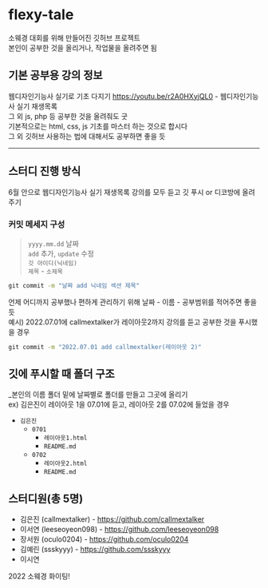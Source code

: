 # flexy-tale
소웨경 대회를 위해 만들어진 깃허브 프로젝트 <br>
본인이 공부한 것을 올리거나, 작업물을 올려주면 됨

## 기본 공부용 강의 정보
웹디자인기능사 실기로 기초 다지기
https://youtu.be/r2A0HXyjQL0 - 웹디자인기능사 실기 재생목록 <br>
그 외 js, php 등 공부한 것을 올려줘도 굿 <br>
기본적으로는 html, css, js 기초를 마스터 하는 것으로 합시다 <br>
그 외 깃허브 사용하는 법에 대해서도 공부하면 좋을 듯 <br>

<hr>

## 스터디 진행 방식
6월 안으로 웹디자인기능사 실기 재생목록 강의를 모두 듣고 깃 푸시 or 디코방에 올려주기 

### 커밋 메세지 구성
>`yyyy.mm.dd` 날짜 <br>
>`add` 추가, `update` 수정 <br>
>`깃 아이디(닉네임)`<br>
>`제목` - `소제목`
```cmd
git commit -m "날짜 add 닉네임 섹션 제목"
```

언제 어디까지 공부했나 편하게 관리하기 위해 날짜 - 이름 - 공부범위를 적어주면 좋을 듯 <br>
예시) 2022.07.01에 callmextalker가 레이아웃2까지 강의를 듣고 공부한 것을 푸시했을 경우

```cmd
git commit -m "2022.07.01 add callmextalker(레이아웃 2)"
```
## 깃에 푸시할 때 폴더 구조
_본인의 이름 폴더 밑에 날짜별로 폴더를 만들고 그곳에 올리기 <br>
ex) 김은진이 레이아웃 1을 07.01에 듣고, 레이아웃 2를 07.02에 들었을 경우
+ `김은진`
  + `0701`
    +  `레이아웃1.html`
    +  `README.md`
  + `0702`
    +  `레이아웃2.html`
    +  `README.md`


## 스터디원(총 5명)
- 김은진 (callmextalker) - https://github.com/callmextalker
- 이서연 (leeseoyeon098) - https://github.com/leeseoyeon098
- 장서원 (oculo0204) - https://github.com/oculo0204
- 김예린 (ssskyyy) - https://github.com/ssskyyy
- 이시연 

2022 소웨경 화이팅!
